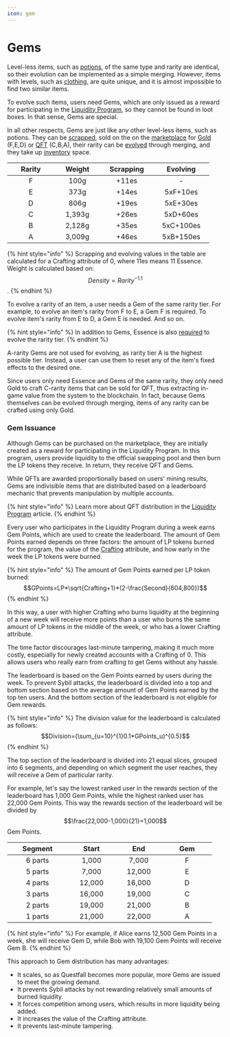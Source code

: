 ```yaml
---
icon: gem
---
```


# Gems

Level-less items, such as [potions](potions.md), of the same type and rarity are identical, so their evolution can be implemented as a simple merging. However, items with levels, such as [clothing](../items.md), are quite unique, and it is almost impossible to find two similar items.

To evolve such items, users need Gems, which are only issued as a reward for participating in the [Liquidity Program](../../../infrastructure/liquidity-providers.md), so they cannot be found in loot boxes. In that sense, Gems are special.

In all other respects, Gems are just like any other level-less items, such as potions. They can be [scrapped](../rpg-attributes/crafting.md#scrapping), sold on the on the [marketplace](../../../infrastructure/marketplace.md) for [Gold](../../../assets/gold-in-game.md) (F,E,D) or [QFT](../../../assets/questfall-tokens-qft.md) (C,B,A), their rarity can be [evolved](../rpg-attributes/crafting.md#evolving) through merging, and they take up [inventory](../rpg-attributes/inventory.md) space.

<table><thead><tr><th width="94" align="center">Rarity</th><th width="91" align="center">Weight </th><th width="107" align="center">Scrapping</th><th width="115" align="center">Evolving</th></tr></thead><tbody><tr><td align="center">F</td><td align="center">100g</td><td align="center">+11es</td><td align="center">-</td></tr><tr><td align="center">E</td><td align="center">373g</td><td align="center">+14es</td><td align="center">5xF+10es</td></tr><tr><td align="center">D</td><td align="center">806g</td><td align="center">+19es</td><td align="center">5xE+30es</td></tr><tr><td align="center">C</td><td align="center">1,393g</td><td align="center">+26es</td><td align="center">5xD+60es</td></tr><tr><td align="center">B</td><td align="center">2,128g</td><td align="center">+35es</td><td align="center">5xC+100es</td></tr><tr><td align="center">A</td><td align="center">3,009g</td><td align="center">+46es</td><td align="center">5xB+150es</td></tr></tbody></table>

{% hint style="info" %}
Scrapping and evolving values in the table are calculated for a Crafting attribute of 0, where 11es means 11 Essence. Weight is calculated based on: $$Density=Rarity^{-1.1}$$.
{% endhint %}

To evolve a rarity of an item, a user needs a Gem of the same rarity tier. For example, to evolve an item's rarity from F to E, a Gem F is required. To evolve item's rarity from E to D, a Gem E is needed. And so on.

{% hint style="info" %}
In addition to Gems, Essence is also [required](../rpg-attributes/crafting.md#evolving) to evolve the rarity tier.
{% endhint %}

A-rarity Gems are not used for evolving, as rarity tier A is the highest possible tier. Instead, a user can use them to reset any of the item's fixed effects to the desired one.

Since users only need Essence and Gems of the same rarity, they only need Gold to craft C-rarity items that can be sold for QFT, thus extracting in-game value from the system to the blockchain. In fact, because Gems themselves can be evolved through merging, items of any rarity can be crafted using only Gold.

### Gem Issuance

Although Gems can be purchased on the marketplace, they are initially created as a reward for participating in the Liquidity Program. In this program, users provide liquidity to the official swapping pool and then burn the LP tokens they receive. In return, they receive QFT and Gems.

While QFTs are awarded proportionally based on users' mining results, Gems are indivisible items that are distributed based on a leaderboard mechanic that prevents manipulation by multiple accounts.

{% hint style="info" %}
Learn more about QFT distribution in the [Liquidity Program](../../../infrastructure/liquidity-providers.md) article.
{% endhint %}

Every user who participates in the Liquidity Program during a week earns Gem Points, which are used to create the leaderboard. The amount of Gem Points earned depends on three factors: the amount of LP tokens burned for the program, the value of the [Crafting](../rpg-attributes/crafting.md) attribute, and how early in the week the LP tokens were burned.

{% hint style="info" %}
The amount of Gem Points earned per LP token burned: \
$$GPoints=LP*\sqrt{Crafting+1}*(2-\frac{Second}{604,800})$$
{% endhint %}

In this way, a user with higher Crafting who burns liquidity at the beginning of a new week will receive more points than a user who burns the same amount of LP tokens in the middle of the week, or who has a lower Crafting attribute.

The time factor discourages last-minute tampering, making it much more costly, especially for newly created accounts with a Crafting of 0. This allows users who really earn from crafting to get Gems without any hassle.

The leaderboard is based on the Gem Points earned by users during the week. To prevent Sybil attacks, the leaderboard is divided into a top and bottom section based on the average amount of  Gem Points earned by the top ten users. And the bottom section of the leaderboard is not eligible for Gem rewards.

{% hint style="info" %}
The division value for the leaderboard is calculated as follows: $$Division=(\sum_{u=10}^{1}0.1*GPoints_u)^{0.5}$$
{% endhint %}

The top section of the leaderboard is divided into 21 equal slices, grouped into 6 segments, and depending on which segment the user reaches, they will receive a Gem of particular rarity.

For example, let's say the lowest ranked user in the rewards section of the leaderboard has 1,000 Gem Points, while the highest ranked user has 22,000 Gem Points. This way the rewards section of the leaderboard will be divided by $$\frac{22,000-1,000}{21}=1,000$$ Gem Points.

<table><thead><tr><th width="125" align="center">Segment</th><th width="95" align="center">Start</th><th width="93" align="center">End</th><th width="100" align="center">Gem</th></tr></thead><tbody><tr><td align="center">6 parts</td><td align="center">1,000</td><td align="center">7,000</td><td align="center">F</td></tr><tr><td align="center">5 parts</td><td align="center">7,000</td><td align="center">12,000</td><td align="center">E</td></tr><tr><td align="center">4 parts</td><td align="center">12,000</td><td align="center">16,000</td><td align="center">D</td></tr><tr><td align="center">3 parts</td><td align="center">16,000</td><td align="center">19,000</td><td align="center">C</td></tr><tr><td align="center">2 parts</td><td align="center">19,000</td><td align="center">21,000</td><td align="center">B</td></tr><tr><td align="center">1 parts</td><td align="center">21,000</td><td align="center">22,000</td><td align="center">A</td></tr></tbody></table>

{% hint style="info" %}
For example, if Alice earns 12,500 Gem Points in a week, she will receive Gem D, while Bob with 19,100 Gem Points will receive Gem B.
{% endhint %}

This approach to Gem distribution has many advantages:

* It scales, so as Questfall becomes more popular, more Gems are issued to meet the growing demand.
* It prevents Sybil attacks by not rewarding relatively small amounts of burned liquidity.
* It forces competition among users, which results in more liquidity being added.
* It increases the value of the Crafting attribute.
* It prevents last-minute tampering.
